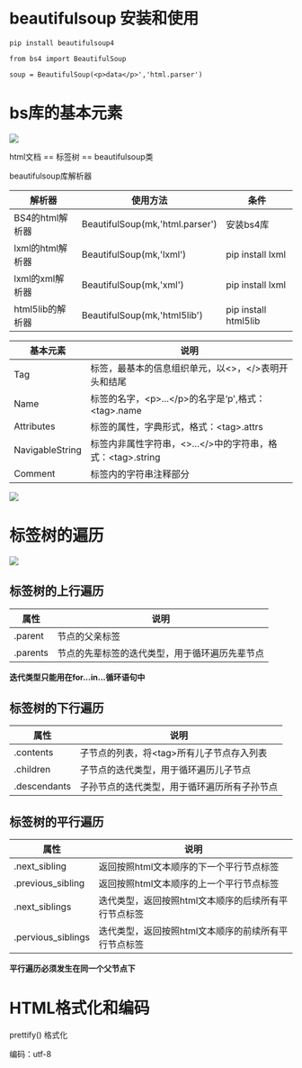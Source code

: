 ﻿# beautifulsoup 安装和使用

```
pip install beautifulsoup4

from bs4 import BeautifulSoup

soup = BeautifulSoup(<p>data</p>','html.parser')
```

# bs库的基本元素

![](1.png)

html文档 == 标签树 == beautifulsoup类

beautifulsoup库解析器

解析器|使用方法|条件
-|-|-
BS4的html解析器|BeautifulSoup(mk,'html.parser')|安装bs4库
lxml的html解析器|BeautifulSoup(mk,'lxml')|pip install lxml
lxml的xml解析器|BeautifulSoup(mk,'xml')|pip install lxml
html5lib的解析器|BeautifulSoup(mk,'html5lib')|pip install html5lib

基本元素|说明
-|-
Tag|标签，最基本的信息组织单元，以<>，</>表明开头和结尾
Name|标签的名字，&lt;p>...&lt;/p>的名字是‘p',格式：&lt;tag>.name
Attributes|标签的属性，字典形式，格式：&lt;tag>.attrs
NavigableString|标签内非属性字符串，<>...</>中的字符串，格式：&lt;tag>.string
Comment|标签内的字符串注释部分

![](2.png)

# 标签树的遍历

![](3.png)

## 标签树的上行遍历

属性|说明
-|-
.parent|节点的父亲标签
.parents|节点的先辈标签的迭代类型，用于循环遍历先辈节点

**迭代类型只能用在for...in...循环语句中**

## 标签树的下行遍历

属性|说明
-|-
.contents|子节点的列表，将&lt;tag>所有儿子节点存入列表
.children|子节点的迭代类型，用于循环遍历儿子节点
.descendants|子孙节点的迭代类型，用于循环遍历所有子孙节点

## 标签树的平行遍历

属性|说明
-|-
.next_sibling|返回按照html文本顺序的下一个平行节点标签
.previous_sibling|返回按照html文本顺序的上一个平行节点标签
.next_siblings|迭代类型，返回按照html文本顺序的后续所有平行节点标签
.pervious_siblings|迭代类型，返回按照html文本顺序的前续所有平行节点标签

**平行遍历必须发生在同一个父节点下**

# HTML格式化和编码

prettify() 格式化

编码：utf-8






